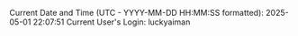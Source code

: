 Current Date and Time (UTC - YYYY-MM-DD HH:MM:SS formatted): 2025-05-01 22:07:51
Current User's Login: luckyaiman
